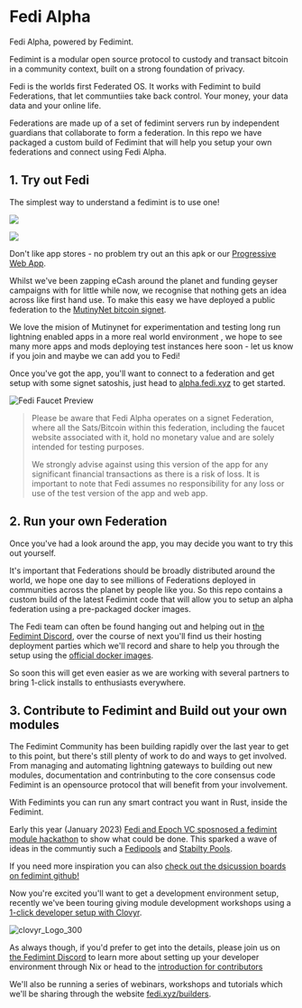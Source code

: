 # Fedi Alpha

Fedi Alpha, powered by Fedimint. 

Fedimint is a modular open source protocol to custody and transact bitcoin in a community context, built on a strong foundation of privacy. 

Fedi is the worlds first Federated OS. It works with Fedimint to build Federations, that let communtiies take back control. Your money, your data data and your online life.

Federations are made up of a set of fedimint servers run by independent guardians that collaborate to form a federation. In this repo we have packaged a custom build of Fedimint that will help you setup your own federations and connect using Fedi Alpha.

## 1. Try out Fedi

The simplest way to understand a fedimint is to use one!

<a href="https://testflight.apple.com/v1/app/6444390789?build=112780359"><img src="https://github.com/fedibtc/fedi-alpha/assets/42595944/f8f084a5-8453-4874-ba9c-6546c499fd9e"></a>

<a href="https://play.google.com/store/apps/details?id=com.fedimintreactnative&pli=1"><picture><img src="https://github.com/fedibtc/fedi-alpha/assets/42595944/14e084be-9a6d-422c-9042-41be2427c9af"></picture></a>

Don't like app stores - no problem try out an this apk or our [Progressive Web App](app.v0.fedi.xyz). 

Whilst we've been zapping eCash around the planet and funding geyser campaigns with for little while now, we recognise that nothing gets an idea across like first hand use. To make this easy we have deployed a public federation to the [MutinyNet bitcoin signet](https://blog.mutinywallet.com/mutinynet/).  

We love the mision of Mutinynet for experimentation and testing long run lightning enabled apps in a more real world environment , we hope to see many more apps and mods deploying test instances here soon - let us know if you join and maybe we can add you to Fedi!

Once you've got the app, you'll want to connect to a federation and get setup with some signet satoshis, just head to [alpha.fedi.xyz](https://alpha.fedi.xyz) to get started.

![Fedi Faucet Preview](https://github.com/fedibtc/fedi-alpha/assets/42595944/60a53bdb-3236-40fa-a835-ef8d682ce8da)

> Please be aware that Fedi Alpha operates on a signet Federation, where all the Sats/Bitcoin within this federation, including the faucet website associated with it, hold no monetary value and are solely intended for testing purposes.
>
> We strongly advise against using this version of the app for any significant financial transactions as there is a risk of loss. It is important to note that Fedi assumes no responsibility for any loss or use of the test version of the app and web app.

## 2. Run your own Federation

Once you've had a look around the app, you may decide you want to try this out yourself.

It's important that Federations should be broadly distributed around the world, we hope one day to see millions of Federations deployed in communities across the planet by people like you.  So this repo contains a custom build of the latest Fedimint code that will allow you to setup an alpha federation using a pre-packaged docker images. 

The Fedi team can often be found hanging out and helping out in [the Fedimint Discord](https://discord.gg/Nz6jUj4q), over the course of next you'll find us their hosting deployment parties which we'll record and share to help you through the setup using the [official docker images](https://hub.docker.com/u/fedimint). 

So soon this will get even easier as we are working with several partners to bring 1-click installs to enthusiasts everywhere.

## 3. Contribute to Fedimint and Build out your own modules

The Fedimint Community has been building rapidly over the last year to get to this point, but there's still plenty of work to do and ways to get involved. From managing and automating lightning gateways to building out new modules, documentation and contrinbuting to the core consensus code Fedimint is an opensource protocol that will benefit from your involvement. 

With Fedimints you can run any smart contract you want in Rust, inside the Fedimint.

Early this year (January 2023) [Fedi and Epoch VC sposnosed a fedimint module hackathon](https://www.fedi.xyz/blog/fedimint-hackaton-winners) to show what could be done. This sparked a wave of ideas in the communtiy such a [Fedipools](https://www.discreetlog.com/fedipool/) and [Stabilty Pools](https://thebitcoinmanual.com/articles/fedimint-stability-pool/). 

If you need more inspiration you can also [check out the dsicussion boards on fedimint github!](https://github.com/fedimint/fedimint/discussions)

Now you're excited you'll want to get a development environment setup, recently we've been touring giving module development workshops using a [1-click developer setup with Clovyr](https://clovyr.app/instant/code-fedimint).

![clovyr_Logo_300](https://github.com/fedibtc/fedi-alpha/assets/42595944/279505fc-4d2c-419b-a178-62915d4f044f)

As always though, if you'd prefer to get into the details, please join us on [the Fedimint Discord](https://discord.gg/Nz6jUj4q) to learn more about setting up your developer environment through Nix or head to the [introduction for contributors](https://github.com/fedibtc/fedimint-fedi/blob/master/docs/contributing.md)

We'll also be running a series of webinars, workshops and tutorials which we'll be sharing through the website [fedi.xyz/builders](https://fedi.xyz/builders).
